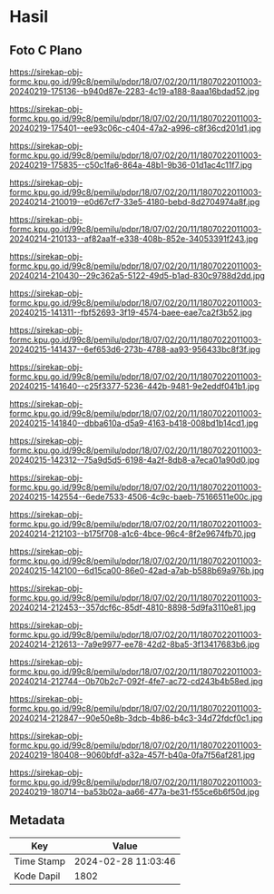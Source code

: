 # Hasil

## Foto C Plano

https://sirekap-obj-formc.kpu.go.id/99c8/pemilu/pdpr/18/07/02/20/11/1807022011003-20240219-175136--b940d87e-2283-4c19-a188-8aaa16bdad52.jpg

https://sirekap-obj-formc.kpu.go.id/99c8/pemilu/pdpr/18/07/02/20/11/1807022011003-20240219-175401--ee93c06c-c404-47a2-a996-c8f36cd201d1.jpg

https://sirekap-obj-formc.kpu.go.id/99c8/pemilu/pdpr/18/07/02/20/11/1807022011003-20240219-175835--c50c1fa6-864a-48b1-9b36-01d1ac4c11f7.jpg

https://sirekap-obj-formc.kpu.go.id/99c8/pemilu/pdpr/18/07/02/20/11/1807022011003-20240214-210019--e0d67cf7-33e5-4180-bebd-8d2704974a8f.jpg

https://sirekap-obj-formc.kpu.go.id/99c8/pemilu/pdpr/18/07/02/20/11/1807022011003-20240214-210133--af82aa1f-e338-408b-852e-34053391f243.jpg

https://sirekap-obj-formc.kpu.go.id/99c8/pemilu/pdpr/18/07/02/20/11/1807022011003-20240214-210430--29c362a5-5122-49d5-b1ad-830c9788d2dd.jpg

https://sirekap-obj-formc.kpu.go.id/99c8/pemilu/pdpr/18/07/02/20/11/1807022011003-20240215-141311--fbf52693-3f19-4574-baee-eae7ca2f3b52.jpg

https://sirekap-obj-formc.kpu.go.id/99c8/pemilu/pdpr/18/07/02/20/11/1807022011003-20240215-141437--6ef653d6-273b-4788-aa93-956433bc8f3f.jpg

https://sirekap-obj-formc.kpu.go.id/99c8/pemilu/pdpr/18/07/02/20/11/1807022011003-20240215-141640--c25f3377-5236-442b-9481-9e2eddf041b1.jpg

https://sirekap-obj-formc.kpu.go.id/99c8/pemilu/pdpr/18/07/02/20/11/1807022011003-20240215-141840--dbba610a-d5a9-4163-b418-008bd1b14cd1.jpg

https://sirekap-obj-formc.kpu.go.id/99c8/pemilu/pdpr/18/07/02/20/11/1807022011003-20240215-142312--75a9d5d5-6198-4a2f-8db8-a7eca01a90d0.jpg

https://sirekap-obj-formc.kpu.go.id/99c8/pemilu/pdpr/18/07/02/20/11/1807022011003-20240215-142554--6ede7533-4506-4c9c-baeb-75166511e00c.jpg

https://sirekap-obj-formc.kpu.go.id/99c8/pemilu/pdpr/18/07/02/20/11/1807022011003-20240214-212103--b175f708-a1c6-4bce-96c4-8f2e9674fb70.jpg

https://sirekap-obj-formc.kpu.go.id/99c8/pemilu/pdpr/18/07/02/20/11/1807022011003-20240215-142100--6d15ca00-86e0-42ad-a7ab-b588b69a976b.jpg

https://sirekap-obj-formc.kpu.go.id/99c8/pemilu/pdpr/18/07/02/20/11/1807022011003-20240214-212453--357dcf6c-85df-4810-8898-5d9fa3110e81.jpg

https://sirekap-obj-formc.kpu.go.id/99c8/pemilu/pdpr/18/07/02/20/11/1807022011003-20240214-212613--7a9e9977-ee78-42d2-8ba5-3f13417683b6.jpg

https://sirekap-obj-formc.kpu.go.id/99c8/pemilu/pdpr/18/07/02/20/11/1807022011003-20240214-212744--0b70b2c7-092f-4fe7-ac72-cd243b4b58ed.jpg

https://sirekap-obj-formc.kpu.go.id/99c8/pemilu/pdpr/18/07/02/20/11/1807022011003-20240214-212847--90e50e8b-3dcb-4b86-b4c3-34d72fdcf0c1.jpg

https://sirekap-obj-formc.kpu.go.id/99c8/pemilu/pdpr/18/07/02/20/11/1807022011003-20240219-180408--9060bfdf-a32a-457f-b40a-0fa7f56af281.jpg

https://sirekap-obj-formc.kpu.go.id/99c8/pemilu/pdpr/18/07/02/20/11/1807022011003-20240219-180714--ba53b02a-aa66-477a-be31-f55ce6b6f50d.jpg


## Metadata

| Key        | Value               |
| ---------- | ------------------- |
| Time Stamp | 2024-02-28 11:03:46 |
| Kode Dapil | 1802                |




